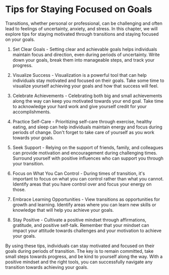 Tips for Staying Focused on Goals
===================================================================================

Transitions, whether personal or professional, can be challenging and often lead to feelings of uncertainty, anxiety, and stress. In this chapter, we will explore tips for staying motivated through transitions and staying focused on your goals.

1. Set Clear Goals - Setting clear and achievable goals helps individuals maintain focus and direction, even during periods of uncertainty. Write down your goals, break them into manageable steps, and track your progress.

2. Visualize Success - Visualization is a powerful tool that can help individuals stay motivated and focused on their goals. Take some time to visualize yourself achieving your goals and how that success will feel.

3. Celebrate Achievements - Celebrating both big and small achievements along the way can keep you motivated towards your end goal. Take time to acknowledge your hard work and give yourself credit for your accomplishments.

4. Practice Self-Care - Prioritizing self-care through exercise, healthy eating, and sleep can help individuals maintain energy and focus during periods of change. Don't forget to take care of yourself as you work towards your goals.

5. Seek Support - Relying on the support of friends, family, and colleagues can provide motivation and encouragement during challenging times. Surround yourself with positive influences who can support you through your transition.

6. Focus on What You Can Control - During times of transition, it's important to focus on what you can control rather than what you cannot. Identify areas that you have control over and focus your energy on those.

7. Embrace Learning Opportunities - View transitions as opportunities for growth and learning. Identify areas where you can learn new skills or knowledge that will help you achieve your goals.

8. Stay Positive - Cultivate a positive mindset through affirmations, gratitude, and positive self-talk. Remember that your mindset can impact your attitude towards challenges and your motivation to achieve your goals.

By using these tips, individuals can stay motivated and focused on their goals during periods of transition. The key is to remain committed, take small steps towards progress, and be kind to yourself along the way. With a positive mindset and the right tools, you can successfully navigate any transition towards achieving your goals.
